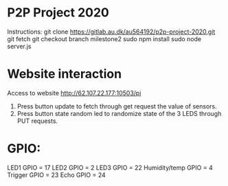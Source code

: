 # P2P Project 2020
Instructions:
git clone https://gitlab.au.dk/au564192/p2p-project-2020.git
git fetch
git checkout branch milestone2
sudo npm install
sudo node server.js

# Website interaction
Access to website http://62.107.22.177:10503/pi
1. Press button update to fetch through get request the value of sensors.
2. Press button state random led to randomize state of the 3 LEDS through PUT requests.


# GPIO:
LED1 GPIO = 17
LED2 GPIO = 2
LED3 GPIO = 22
Humidity/temp GPIO = 4
Trigger GPIO = 23
Echo GPIO = 24

